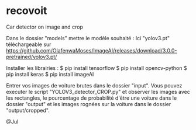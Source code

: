 # recovoit
Car detector on image and crop

Dans le dossier "models" mettre le modèle souhaité : 
Ici "yolov3.pt" téléchargeable sur https://github.com/OlafenwaMoses/ImageAI/releases/download/3.0.0-pretrained/yolov3.pt/

Installer les librairies : 
$ pip install tensorflow
$ pip install opencv-python
$ pip install keras
$ pip install imageAI


Entrer vos images de voiture brutes dans le dossier "input".
Vous pouvez executer le script "YOLOV3_detector_CROP.py" et observer les images avec les rectangles, le pourcentage de probabilité d'être une voiture dans le dossier 
"output" et les images rognées sur la voiture dans le dossier "output/cropped".

@Jul